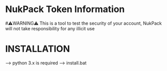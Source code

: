 # NukPack Token Information
 
#⚠️WARNING⚠️
 This is a tool to test the security of your account, NukPack will not take responsibility for any illicit use

# INSTALLATION
 --> python 3.x is required
 --> install.bat
 
